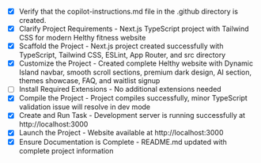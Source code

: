 <!-- Use this file to provide workspace-specific custom instructions to Copilot. -->

- [x] Verify that the copilot-instructions.md file in the .github directory is created.
- [x] Clarify Project Requirements - Next.js TypeScript project with Tailwind CSS for modern Helthy fitness website
- [x] Scaffold the Project - Next.js project created successfully with TypeScript, Tailwind CSS, ESLint, App Router, and src directory
- [x] Customize the Project - Created complete Helthy website with Dynamic Island navbar, smooth scroll sections, premium dark design, AI section, themes showcase, FAQ, and waitlist signup
- [ ] Install Required Extensions - No additional extensions needed
- [x] Compile the Project - Project compiles successfully, minor TypeScript validation issue will resolve in dev mode
- [x] Create and Run Task - Development server is running successfully at http://localhost:3000
- [x] Launch the Project - Website available at http://localhost:3000
- [x] Ensure Documentation is Complete - README.md updated with complete project information
